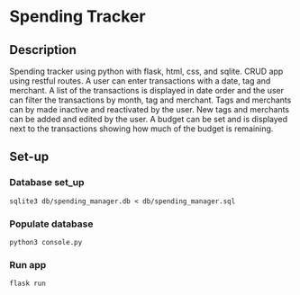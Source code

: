 # Spending Tracker 

## Description

Spending tracker using python with flask, html, css, and sqlite. 
CRUD app using restful routes.
A user can enter transactions with a date, tag and merchant. A list of the transactions is displayed in date order and the user can filter the transactions by month, tag and merchant.
Tags and merchants can by made inactive and reactivated by the user. 
New tags and merchants can be added and edited by the user. 
A budget can be set and is displayed next to the transactions showing how much of the budget is remaining. 

## 

## Set-up

### Database set_up
```
sqlite3 db/spending_manager.db < db/spending_manager.sql
```

### Populate database 
```
python3 console.py
```
### Run app
```
flask run
```
